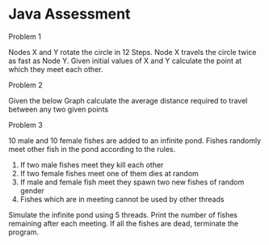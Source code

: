 # Java Assessment
Problem 1

Nodes X and Y rotate the circle in 12 Steps. Node X travels
the circle twice as fast as Node Y. Given initial values of X and Y
calculate the point at which they meet each other.



Problem 2

Given the below Graph calculate the average distance
required to travel between any two given points


Problem 3

10 male and 10 female fishes are added to an infinite pond.
Fishes randomly meet other fish in the pond according to the
rules.
1) If two male fishes meet they kill each other
2) If two female fishes meet one of them dies at random
3) If male and female fish meet they spawn two new fishes of
random gender
4) Fishes which are in meeting cannot be used by other
threads

Simulate the infinite pond using 5 threads. Print the
number of fishes remaining after each meeting. If all the fishes
are dead, terminate the program.
